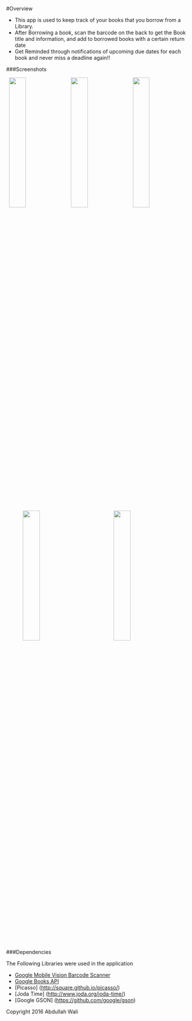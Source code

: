 #Overview

* This app is used to keep track of your books that you borrow from a Library.
* After Borrowing a book, scan the barcode on the back to get the Book title and information, and add to borrowed books with a certain return date
* Get Reminded through notifications of upcoming due dates for each book and never miss a deadline again!!

###Screenshots

<img src="https://raw.githubusercontent.com/aboudwali/Book-Library/master/Screenshots/Screenshot_2016-07-14-16-00-13.png" width="30%" hspace="1.5%">
<img src = "https://raw.githubusercontent.com/aboudwali/Book-Library/master/Screenshots/Screenshot_2016-07-14-15-30-00.png" width = "30%" hspace="1%">
<img src = "https://raw.githubusercontent.com/aboudwali/Book-Library/master/Screenshots/Screenshot_2016-07-14-15-30-09.png" width = "30%" hspace="1.5%">

<img src="https://raw.githubusercontent.com/aboudwali/Book-Library/master/Screenshots/Screenshot_2016-07-14-15-51-28.png" width="30%" hspace="9%">
<img src="https://raw.githubusercontent.com/aboudwali/Book-Library/master/Screenshots/Screenshot_2016-07-14-16-15-54.png" width="30%" hspace="9%">
<br>


###Dependencies

The Following Libraries were used in the application

* [Google Mobile Vision Barcode Scanner](https://developers.google.com/vision/barcodes-overview?hl=en)
* [Google Books API](https://developers.google.com/books/)
* [Picasso] (http://square.github.io/picasso/)
* [Joda Time] (http://www.joda.org/joda-time/)
* [Google GSON] (https://github.com/google/gson)


Copyright 2016 Abdullah Wali
